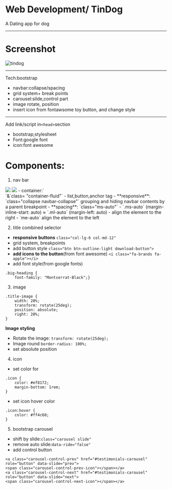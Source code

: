 
# Web Development/ TinDog
A Dating app for dog

---
# Screenshot
<img src="screenshot/tindog.gif" alt="tindog">

---

Tech:bootstrap
- navbar:collapse/spacing
- grid system+ break points
- carousel:silde,control part
- image rotate, position
- insert icon from fontawsome toy button, and change style

---
Add link/script in`<head>`section
- bootstrap;stylesheet
- Font:google font
- icon:font awesome

# Components:
1. nav bar
<img src="./appimage/1.gif">
<img src="./appimage/navbar2.png">
- container:`<div></div>`&`class= "container-fluid"`
- list,button,anchor tag
- **responsive**:
`class="collapse navbar-collapse"`
grouping and hiding navbar contents by a parent breakpoint
- **spacing**:
`class="ms-auto"`
  - `.ms-auto` (margin-inline-start: auto) ≈ 
    `.ml-auto` (margin-left: auto)
    - align the element to the right
  - `me-auto` align the element to the left

2. title
combined selector
- **responsive buttons**
`class="col-lg-6 col-md-12"`
- grid system, breakpoints
- add button style
`class="btn btn-outline-light download-button">`
- **add icons to the button**(from font awesome)
`<i class="fa-brands fa-apple"></i>`
- add font style(from google fonts)
```
.big-heading {
    font-family: "Montserrat-Black";}
```
3. image
```
.title-image {
    width: 20%;
    transform: rotate(25deg);
    position: absolute;
    right: 20%;
}
```
**Image styling**
- Rotate the image:
`transform: rotate(25deg);`
- Image round
`border-radius: 100%;`
- set absolute position

4. icon
- set color for <i></i> 
```
.icon {
    color: #ef8172;
    margin-bottom: 1rem;
}
```
- set icon hover color
```
.icon:hover {
    color: #ff4c68;
}
```

5. bootstrap carousel
- shift by slide:`class="carousel slide"`
- remove auto slide:`data-ride="false"`
- add control button
```
<a class="carousel-control-prev" href="#testimonials-carousel" role="button" data-slide="prev">
<span class="carousel-control-prev-icon"></span></a>
<a class="carousel-control-next" href="#testimonials-carousel" role="button" data-slide="next">
<span class="carousel-control-next-icon"></span></a>
```

